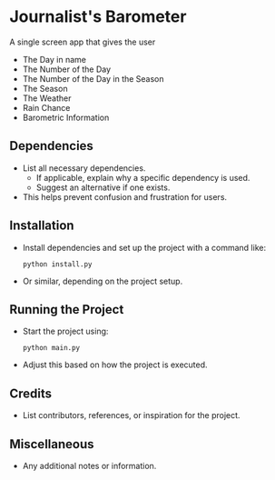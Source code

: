 # Journalist's Barometer

A single screen app that gives the user
- The Day in name
- The Number of the Day 
- The Number of the Day in the Season 
- The Season
- The Weather 
- Rain Chance
- Barometric Information

## Dependencies

- List all necessary dependencies.
  - If applicable, explain why a specific dependency is used.
  - Suggest an alternative if one exists.
- This helps prevent confusion and frustration for users.

## Installation

- Install dependencies and set up the project with a command like:
  ```
  python install.py
  ```
- Or similar, depending on the project setup.

## Running the Project

- Start the project using:
  ```
  python main.py
  ```
- Adjust this based on how the project is executed.

## Credits

- List contributors, references, or inspiration for the project.

## Miscellaneous

- Any additional notes or information.

